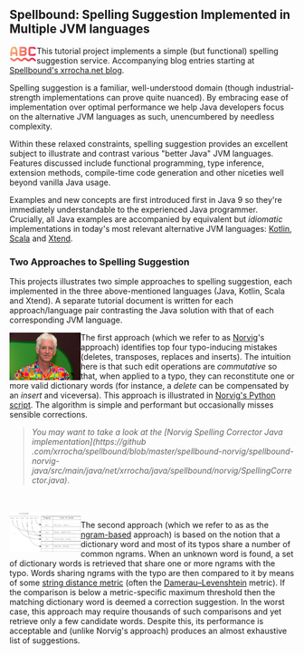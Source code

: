 ## Spellbound: Spelling Suggestion Implemented in Multiple JVM languages

<img src="https://raw.githubusercontent.com/xrrocha/spellbound/master/spellbound-snippets/static/images/spelling-suggestion.png" align="left">

This tutorial project implements a simple (but functional) spelling suggestion service.
Accompanying blog entries starting at
[Spellbound's xrrocha.net blog](https://xrrocha.net/post/spelling-jvm-1.0/).

Spelling suggestion is a familiar, well-understood domain (though industrial-strength
implementations can prove quite nuanced). By embracing ease of implementation over optimal 
performance we help Java developers focus on the alternative JVM languages as such,
unencumbered by needless complexity.

Within these relaxed constraints, spelling suggestion provides an excellent subject to illustrate 
and contrast various "better Java" JVM languages. Features discussed include  functional 
programming, type inference, extension methods, compile-time code generation and other niceties 
well beyond vanilla Java usage.

Examples and new concepts are first introduced first in Java 9 so they're immediately understandable
to the experienced Java programmer. Crucially, all Java examples are accompanied by equivalent but
_idiomatic_ implementations in today's most relevant alternative JVM languages:
[Kotlin](https://kotlinlang.org/),
[Scala](http://scala-lang.org/) and
[Xtend](http://www.eclipse.org/xtend/).
<br style="clear: both">



### Two Approaches to Spelling Suggestion

This projects illustrates two simple approaches to spelling suggestion, each implemented in the
three above-mentioned languages (Java, Kotlin, Scala and Xtend). A separate tutorial document is
written for each approach/language pair contrasting the Java solution with that of each
corresponding JVM language.

<img src="https://raw.githubusercontent.com/xrrocha/spellbound/master/spellbound-snippets/static/images/peter-norvig.png" width="25%" height="25%" align="left">

The first approach (which we refer to as [Norvig](https://en.wikipedia.org/wiki/Peter_Norvig)'s
approach) identifies top four typo-inducing mistakes (deletes, transposes, replaces and
inserts). The intuition here is that such edit operations are _commutative_ so that, when applied
to a typo, they can reconstitute one or more valid dictionary words (for instance, a _delete_ can
be compensated by an _insert_ and viceversa). This approach is illustrated in 
[Norvig's Python script](http://norvig.com/spell-correct.html). The algorithm is simple and
performant but occasionally misses sensible corrections.

> _You may want to take a look at the [Norvig Spelling Corrector Java implementation](https://github
.com/xrrocha/spellbound/blob/master/spellbound-norvig/spellbound-norvig-java/src/main/java/net/xrrocha/java/spellbound/norvig/SpellingCorrector.java)_.
<br>
<br style="clear: both">

<img src="https://raw.githubusercontent.com/xrrocha/spellbound/master/spellbound-snippets/static/images/ngram2word.png" width="25%" height="25%" align="left">

The second approach (which we refer to as as the [ngram-based](https://en.wikipedia.org/wiki/N-gram)
approach) is based on the notion that a dictionary word and most of its typos share a number of
common ngrams. When an unknown word is found, a set of dictionary words is retrieved that share one
or more ngrams with the typo. Words sharing ngrams with the typo are then compared to it by means
of some
[string distance metric](https://en.wikipedia.org/wiki/String_metric)
(often the [Damerau–Levenshtein](https://en.wikipedia.org/wiki/Damerau%E2%80%93Levenshtein_distance)
metric). If the comparison is below a metric-specific maximum threshold then the matching dictionary
word is deemed a correction suggestion. In the worst case, this approach may require thousands of 
such comparisons and yet retrieve only a few candidate words. Despite this, its performance is 
acceptable and (unlike Norvig's approach) produces an almost exhaustive list of suggestions.
<br style="clear: both">
